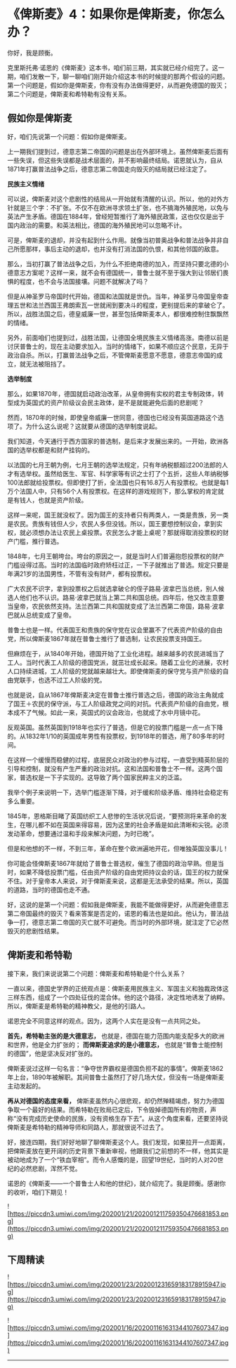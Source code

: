 # 《俾斯麦》4：如果你是俾斯麦，你怎么办？

你好，我是顾衡。

克里斯托弗·诺恩的《俾斯麦》这本书，咱们前三期，其实就已经介绍完了。这一期，咱们发散一下，聊一聊咱们刚开始介绍这本书的时候提的那两个假设的问题。第一个问题是，假如你是俾斯麦，你有没有办法做得更好，从而避免德国的毁灭；第二个问题是，俾斯麦和希特勒有没有关系。

## 假如你是俾斯麦

好，咱们先说第一个问题：假如你是俾斯麦。

上一期我们提到过，德意志第二帝国的问题是出在外部环境上。虽然俾斯麦后面有一些失误，但这些失误都是战术层面的，并不影响最终结局。诺恩就认为，自从1871年打赢普法战争之后，德意志第二帝国走向毁灭的结局就已经注定了。

 **民族主义情绪**

可以说，俾斯麦对这个悲剧性的结局从一开始就有清醒的认识。所以，他的对外方针就是三个字：不扩张。不仅不在欧洲寻求领土扩张，也不搞海外殖民地，以免与英法产生矛盾。德国在1884年，曾经短暂推行了海外殖民政策，这也仅仅是出于国内政治的需要。和英法相比，德国的海外殖民地可以忽略不计。

可是，俾斯麦的退却，并没有起到什么作用。就像当初普奥战争和普法战争并非自己所愿那样，事后主动的退却，也并没有打消法国的仇恨，和其他邻国的敌意。

那么，当初打赢了普法战争之后，为什么不拒绝南德的加入，而坚持只要北德的小德意志方案呢？这样一来，就不会有德国统一，普鲁士就不至于强大到让邻居们畏惧的程度，也不会与法国接壤。问题不就解决了吗？

但是从神圣罗马帝国时代开始，德国和法国就是世仇。当年，神圣罗马帝国皇帝查理五世和法兰西国王弗朗索瓦一世就闹到要决斗的程度，更别提后来的拿破仑了。所以，战胜法国之后，德皇威廉一世，甚至包括俾斯麦本人，都很难控制住飘飘然的情绪。

另外，前面咱们也提到过，战胜法国，让德国全境民族主义情绪高涨。南德以前是讨厌普鲁士的，现在主动要求加入。当时的情绪下，如果不顺应这个民意，无异于政治自杀。所以，打赢普法战争之后，不管俾斯麦愿意不愿意，德意志帝国的成立，就无法被阻挡了。

 **选举制度**

那么，如果1870年，德国就启动政治改革，从皇帝拥有实权的君主专制政体，转型成为英国式的资产阶级议会民主政体，是不是就能避免后面的悲剧呢？

然而，1870年的时候，即使皇帝威廉一世同意，德国也已经没有英国道路这个选项了。为什么这么说呢？这就要从德国的选举制度说起。

我们知道，今天通行于西方国家的普选制，是后来才发展出来的。一开始，欧洲各国的选举权都是和财产挂钩的。

以法国的七月王朝为例，七月王朝的选举法规定，只有年纳税额超过200法郎的人才有选举权。虽然给医生、军官、科学家等有识之士打了个五折，这些人年纳税够100法郎就给投票权。但即使打了折，全法国也只有16.8万人有投票权。也就是每1万个法国人中，只有56个人有投票权。在这样的游戏规则下，那么掌权的肯定就是有钱人，也就是资产阶级。

这样一来呢，国王就没权了。因为国王的支持者只有两类人，一类是贵族，另一类是农民。贵族有钱但人少，农民人多但没钱。所以，国王要想控制议会，拿到实权，就必须想办法让农民上桌投票。农民怎么才能上桌呢？那就得取消投票权的财产门槛，推行普选。

1848年，七月王朝垮台。垮台的原因之一，就是当时人们普遍抱怨投票权的财产门槛设得过高。当时的法国临时政府矫枉过正，一下子就推出了普选。规定只要是年满21岁的法国男性，不管有没有财产，都有投票权。

广大农民不识字，拿到投票权之后就选拿破仑的侄子路易·波拿巴当总统，别人候选人他们也不认识。路易·波拿巴就当上第二共和国总统。四年后，他又改主意要当皇帝，农民依然支持。法兰西第二共和国就变成了法兰西第二帝国，路易·波拿巴就从总统变成了皇帝。

普鲁士也是一样。代表国王和贵族的保守党在议会里赢不了代表资产阶级的自由党，所以俾斯麦1867年就在普鲁士推行了普选制，让农民投票支持国王。

但麻烦在于，从1840年开始，德国开始了工业化进程。越来越多的农民进城当了工人。当时代表工人阶级的德国党派，就茁壮成长起来。随着工业化的进展，农村人口持续进城，工人阶级的党就越来越壮大。即使俾斯麦的保守党与资产阶级的自由党联手，也选不过工人阶级的党。

也就是说，自从1867年俾斯麦决定在普鲁士推行普选之后，德国的政治主角就成了国王＋农民的保守派，与工人阶级政党之间的对抗。代表资产阶级的自由党，根本成不了气候。如此一来，英国式的议会政治，也就成了水中月镜中花。

反观英国。虽然英国到1918年也实行了普选，但是它的投票门槛是一点一点下降的。从1832年1/10的英国成年男性有投票权，到1918年的普选，用了80多年的时间。

在这样一个缓慢而稳健的过程，底层民众对政治的参与过程，一直受到精英阶层的引导和控制，就没有产生严重的政治对抗。这和法国和普鲁士不一样。这两个国家，普选权是一下子实现的。这导致了两个国家民粹主义的泛滥。

我举个例子来说明一下，选举门槛逐渐下降，对于缓和阶级矛盾、维持社会稳定有多么重要。

1845年，恩格斯目睹了英国纺织工人悲惨的生活状况后说，“要预测将来革命的发生，在哪儿都不如在英国来得容易，因为这里的社会矛盾是如此清晰和尖锐。必须发动革命，想要通过温和手段来解决问题，为时已晚”。

但是和他想的不一样，不到三年，革命在整个欧洲遍地开花，但唯独英国没事儿！

你可能会怪俾斯麦1867年就给了普鲁士普选权，催生了德国的政治早熟。但是当时，如果不降低投票门槛，任由资产阶级的自由党把持议会的话，国王的权力就保不住。对于皇帝本人来说，对于俾斯麦来说，这都是无法承受的结果。所以，英国的道路，当时的德国也走不通。

好，这说的是第一个问题：假如我是俾斯麦，我能不能做得更好，从而避免德意志第二帝国最终的毁灭？看来答案是否定的，诺恩的看法也是如此。他认为，普法战争一打，德意志第二帝国的灭亡就不可避免。而当时的外部环境，就注定了它必然毁灭的悲剧性结果。

## 俾斯麦和希特勒

接下来，我们来说说第二个问题：俾斯麦和希特勒是个什么关系？

一直以来，德国史学界的正统观点是：俾斯麦用民族主义、军国主义和独裁政体这三样东西，组成了一个四处征伐的混合体。他的这个路径，决定性地诱发了纳粹。所以，俾斯麦是希特勒的精神教父，是他的引路人。

诺恩完全不同意这样的观点。因为，这两个人实在是没有一点共同之处。

 **首先，希特勒主张的是大德意志，** 也就是，德国在能力范围内能支配多大的欧洲和世界，他是全力扩张的； **而俾斯麦追求的是小德意志，** 也就是“普鲁士能控制的德国”，他是坚决反对扩张的。

俾斯麦说过这样一句名言：“争夺世界霸权是德国负担不起的事情”。俾斯麦1862年上台，1890年被解职。其间普鲁士虽然打了好几场大仗，但没有一场是俾斯麦主动发起的。

 **再从对德国的态度来看，** 俾斯麦虽然内心很悲观，却仍然殚精竭虑，努力为德国争取一个最好的结果。而希特勒在败局已定后，下令毁掉德国所有的物资，声称“没有完成历史使命的民族，没有资格生存下去”。从这个角度来看，还要坚持说俾斯麦是希特勒的精神导师和同路人，那就很说不过去了。

好，接连四期，我们好好地聊了聊俾斯麦这个人。我们发现，如果拉开一点距离，把俾斯麦放在更开阔的历史背景下重新审视，他跟我们之前想的不一样，他其实是被动地成为了一个“铁血宰相”。而令人感慨的是，回望19世纪，当时的人对20世纪的必然悲剧，浑然不觉。

诺恩的《俾斯麦——一个普鲁士人和他的世纪》，就介绍完了。我是顾衡。感谢你的收听，咱们下期见！

![https://piccdn3.umiwi.com/img/202001/21/202001211759350476681853.png](https://piccdn3.umiwi.com/img/202001/21/202001211759350476681853.png)

## 下周精读

![https://piccdn3.umiwi.com/img/202001/23/202001231659183178915947.jpg](https://piccdn3.umiwi.com/img/202001/23/202001231659183178915947.jpg)

![https://piccdn3.umiwi.com/img/202001/16/202001161631344107607347.jpg](https://piccdn3.umiwi.com/img/202001/16/202001161631344107607347.jpg)

---
